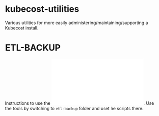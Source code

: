 # kubecost-utilities
Various utilities for more easily administering/maintaining/supporting a Kubecost install.

# ETL-BACKUP
Instructions to use the ![ETL Backup Scripts](./etl-backup/README.md). Use the tools by switching to `etl-backup` folder and uset he scripts there.